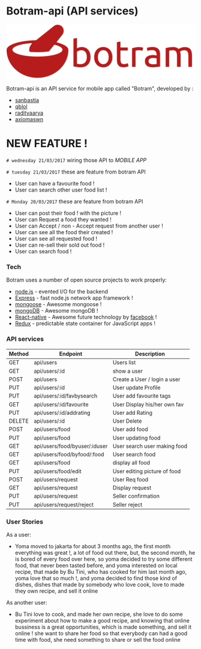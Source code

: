 # Botram-api (API services)

![botram.png](botram.png)

Botram-api is an API service for mobile app called "Botram", developed by :

  - [sanbastia](https://github.com/sanBastia)
  - [qblol](https://github.com/qblol)
  - [radityaarya](https://github.com/radityaarya)
  - [axiomaswn](https://github.com/axiomaswn)


# NEW FEATURE !
`# wednesday 21/03/2017`
 wiring those API to _MOBILE APP_


`# tuesday 21/03/2017`
  these are feature from botram API
 - User can have a favourite food !
 - User can search other user food list !

`# Monday 20/03/2017`
these are feature from botram API
   - User can post their food ! with the picture !
   - User can Request a food they wanted !
   - User can Accept / non - Accept request from another user !
   - User can see all the food their created !
   - User can see all requested food !
   - User can re-sell their sold out food !
   - User can search food !


### Tech

Botram uses a number of open source projects to work properly:


* [node.js](https://nodejs.org/en/) - evented I/O for the backend
* [Express](https://expressjs.com/) - fast node.js network app framework !
* [mongoose](http://mongoosejs.com/) - Awesome mongoose !
* [mongoDB](https://www.mongodb.com/) - Awesome mongoDB !
* [React-native](https://facebook.github.io/react-native/) - Awesome future technology by [facebook](http://facebook.com) !
* [Redux](http://redux.js.org/) - predictable state container for JavaScript apps !


### API services
| Method | Endpoint                     | Description                    |
|--------|------------------------------|--------------------------------|
| GET    | api/users                    | Users list                     |
| GET    | api/users/:id                | show a user                    |
| POST   | api/users                    | Create a User / login a user   |
| PUT    | api/users/:id                | User update Profile            |
| PUT    | api/users/:id/favbysearch    | User add favourite tags        |
| GET    | api/users/:id/favourite      | User Display his/her own fav   |
| PUT    | api/users/:id/addrating      | User add Rating                |
| DELETE | api/users/:id                | User Delete                    |
| POST   | api/users/food               | User add food                  |
| PUT    | api/users/food               | User updating food             |
| GET    | api/users/food/byuser/:iduser| User search user making food   |
| GET    | api/users/food/byfood/:food  | User search food               |
| GET    | api/users/food               | display all food               |
| PUT    | api/users/food/edit          | User editing picture of food   |
| POST   | api/users/request            | User Req food                  |
| GET    | api/users/request            | Display request                |
| PUT    | api/users/request            | Seller confirmation            |
| PUT    | api/users/request/reject     | Seller reject                  |


### User Stories

As a user:

- Yoma moved to jakarta for about 3 months ago, the first month everything was great !, a lot of food out there,
  but, the second month, he is bored of every food over here, so yoma decided to try some different food, that never been tasted before,
  and yoma interested on local recipe, that made by Bu Tini, who has cooked for him last month ago, yoma love that so much !, and yoma decided to find those kind of dishes, dishes that made by somebody who love cook, love to made they own recipe, and sell it online

As another user:

- Bu Tini love to cook, and made her own recipe, she love to do some experiment about how to make a good recipe, and knowing that online bussiness is a great opportunities, which is made something, and sell it online ! she want to share her food so that everybody can had a good time with food, she need something to share or sell the food online
